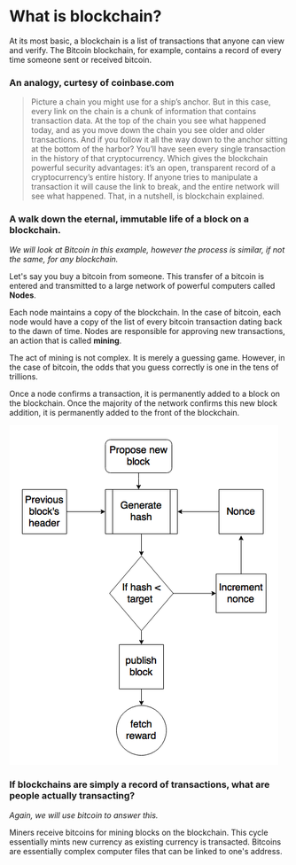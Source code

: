 # What is blockchain?

At its most basic, a blockchain is a list of transactions that anyone can view and verify. The Bitcoin blockchain, for example, contains a record of every time someone sent or received bitcoin.

### An analogy, curtesy of coinbase.com
> Picture a chain you might use for a ship’s anchor. But in this case, every link on the chain is a chunk of information that contains transaction data. At the top of the chain you see what happened today, and as you move down the chain you see older and older transactions. And if you follow it all the way down to the anchor sitting at the bottom of the harbor? You’ll have seen every single transaction in the history of that cryptocurrency. Which gives the blockchain powerful security advantages: it’s an open, transparent record of a cryptocurrency’s entire history. If anyone tries to manipulate a transaction it will cause the link to break, and the entire network will see what happened. That, in a nutshell, is blockchain explained.

### A walk down the eternal, immutable life of a block on a blockchain.
*We will look at Bitcoin in this example, however the process is similar, if not the same, for any blockchain.*

Let's say you buy a bitcoin from someone. This transfer of a bitcoin is entered and transmitted to a large network of powerful computers called **Nodes**.

Each node maintains a copy of the blockchain. In the case of bitcoin, each node would have a copy of the list of every bitcoin transaction dating back to the dawn of time. Nodes are responsible for approving new transactions, an action that is called **mining**.

The act of mining is not complex. It is merely a guessing game. However, in the case of bitcoin, the odds that you guess correctly is one in the tens of trillions.

Once a node confirms a transaction, it is permanently added to a block on the blockchain. Once the majority of the network confirms this new block addition, it is permanently added to the front of the blockchain.

![](img1.png)

### If blockchains are simply a record of transactions, what are people actually transacting?
*Again, we will use bitcoin to answer this.*

Miners receive bitcoins for mining blocks on the blockchain. This cycle essentially mints new currency as existing currency is transacted. Bitcoins are essentially complex computer files that can be linked to one's address.